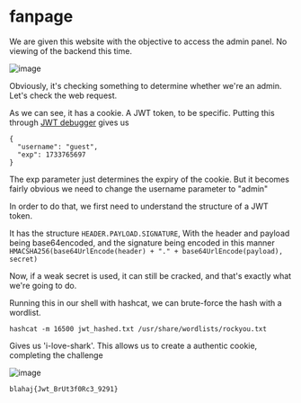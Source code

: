 # fanpage

We are given this website with the objective to access the admin panel. No viewing of the backend this time.

![image](https://github.com/user-attachments/assets/0e054f8b-5b88-41ef-9c72-ffe8e532767a)

Obviously, it's checking something to determine whether we're an admin. Let's check the web request.


As we can see, it has a cookie. A JWT token, to be specific. Putting this through [JWT debugger](https://jwt.io/) gives us 

```
{
  "username": "guest",
  "exp": 1733765697
}
```

The exp parameter just determines the expiry of the cookie. But it becomes fairly obvious we need to change the username parameter to "admin"

In order to do that, we first need to understand the structure of a JWT token.

It has the structure ``` HEADER.PAYLOAD.SIGNATURE ```, With the header and payload being base64encoded, and the signature being encoded in this manner ```HMACSHA256(base64UrlEncode(header) + "." + base64UrlEncode(payload), secret)```

Now, if a weak secret is used, it can still be cracked, and that's exactly what we're going to do.

Running this in our shell with hashcat, we can brute-force the hash with a wordlist. 

```hashcat -m 16500 jwt_hashed.txt /usr/share/wordlists/rockyou.txt```

Gives us 'i-love-shark'. This allows us to create a authentic cookie, completing the challenge

![image](https://github.com/user-attachments/assets/9d2b2fe7-a88a-45b4-8448-fa0a43c88ce6)

`blahaj{Jwt_BrUt3f0Rc3_9291}`
